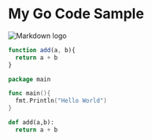 # My Go Code Sample

<!-- javascript function-->
![Markdown logo](https://markdown-here.com/img/icon256.png)

```javascript
function add(a, b){
  return a + b
}
```

```go
package main

func main(){
  fmt.Println("Hello World")
}
```

```python
def add(a,b):
  return a + b
```